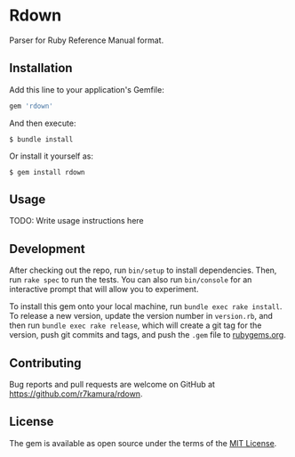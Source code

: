 # Rdown

Parser for Ruby Reference Manual format.

## Installation

Add this line to your application's Gemfile:

```ruby
gem 'rdown'
```

And then execute:

    $ bundle install

Or install it yourself as:

    $ gem install rdown

## Usage

TODO: Write usage instructions here

## Development

After checking out the repo, run `bin/setup` to install dependencies. Then, run `rake spec` to run the tests. You can also run `bin/console` for an interactive prompt that will allow you to experiment.

To install this gem onto your local machine, run `bundle exec rake install`. To release a new version, update the version number in `version.rb`, and then run `bundle exec rake release`, which will create a git tag for the version, push git commits and tags, and push the `.gem` file to [rubygems.org](https://rubygems.org).

## Contributing

Bug reports and pull requests are welcome on GitHub at https://github.com/r7kamura/rdown.


## License

The gem is available as open source under the terms of the [MIT License](https://opensource.org/licenses/MIT).
